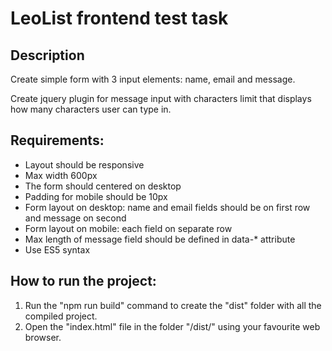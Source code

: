 # LeoList frontend test task
## Description
Create simple form with 3 input elements: name, email and message.

Create jquery plugin for message input with characters limit that displays how many characters user can type in.

## Requirements:
- Layout should be responsive
- Max width 600px
- The form should centered on desktop
- Padding for mobile should be 10px
- Form layout on desktop: name and email fields should be on first row and message on second
- Form layout on mobile: each field on separate row
- Max length of message field should be defined in data-* attribute
- Use ES5 syntax

## How to run the project:

1. Run the "npm run build" command to create the "dist" folder with all the compiled project.
2. Open the "index.html" file in the folder "/dist/" using your favourite web browser.

